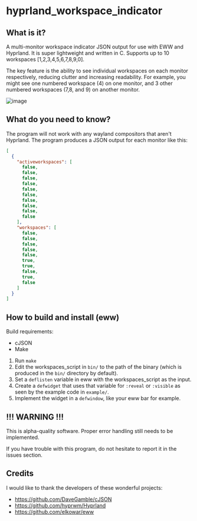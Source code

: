 # hyprland_workspace_indicator

## What is it?

A multi-monitor workspace indicator JSON output for use with EWW and Hyprland.
It is super lightweight and written in C. Supports up to 10 workspaces [1,2,3,4,5,6,7,8,9,0].

The key feature is the ability to see individual workspaces on each monitor respectively, reducing clutter and increasing readability. For example, you might see one numbered workspace (4) on one monitor, and 3 other numbered workspaces (7,8, and 9) on another monitor.

![image](https://github.com/tdljayden/hyprland_workspace_indicator/assets/110114652/79235f6d-4109-4051-822a-c5f43aed35be)


## What do you need to know?

The program will not work with any wayland compositors that aren't Hyprland. The program produces a JSON output for each monitor like this:

```json
[
  {
    "activeworkspaces": [
      false,
      false,
      false,
      false,
      false,
      false,
      false,
      false,
      false,
      false
    ],
    "workspaces": [
      false,
      false,
      false,
      false,
      false,
      true,
      true,
      false,
      true,
      false
    ]
  }
]
```

## How to build and install (eww)

Build requirements:
* cJSON
* Make

1. Run `make`
2. Edit the workspaces_script in `bin/` to the path of the binary (which is produced in the `bin/` directory by default).
3. Set a `deflisten` variable in eww with the workspaces_script as the input.
4. Create a `defwidget` that uses that variable for `:reveal` or `:visible` as seen by the example code in `example/`.
5. Implement the widget in a `defwindow`, like your eww bar for example.

## !!! WARNING !!!

This is alpha-quality software. Proper error handling still needs to be implemented.

If you have trouble with this program, do not hesitate to report it in the issues section.

## Credits

I would like to thank the developers of these wonderful projects:
* https://github.com/DaveGamble/cJSON
* https://github.com/hyprwm/Hyprland
* https://github.com/elkowar/eww
